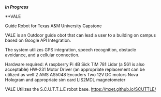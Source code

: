 ***In Progress***

**VALE

Guide Robot for Texas A&amp;M University Capstone

VALE is an Outdoor guide obot that can lead a user to a building on campus based on Google API Integration.

The system utilizes GPS integration, speech recognition, obstacle avoidance, and a cellular connection. 


Hardware required:
		A raspberry Pi 4B
		Sick TiM 781 Lidar (a 561 is also acceptable)
		HW-231 Motor Driver (an appropriate replacement can be utilized as well
		2 AMS AS5048 Encoders
		Two 12V DC motors
		Nova Hologram and appropriate sim card
		LIS2MDL magnetometer
		
		
		
VALE Utilizes the S.C.U.T.T.L.E robot base. 
https://mxet.github.io/SCUTTLE/
		
